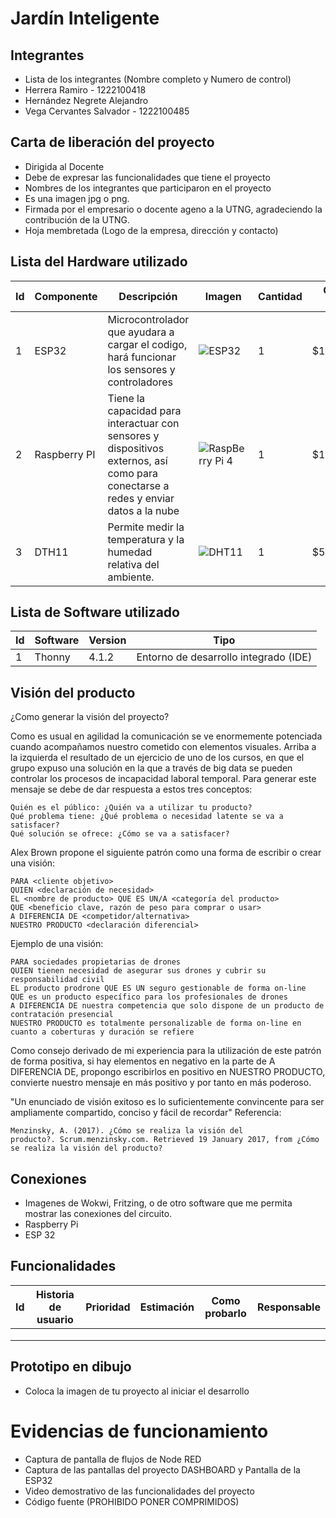 # Jardín Inteligente

## Integrantes
- Lista de los integrantes (Nombre completo y Numero de control)
- Herrera Ramiro - 1222100418
- Hernández Negrete Alejandro
- Vega Cervantes Salvador - 1222100485

## Carta de liberación del proyecto
- Dirigida al Docente
- Debe de expresar las funcionalidades que tiene el proyecto
- Nombres de los integrantes que participaron en el proyecto
- Es una imagen jpg o png.
- Firmada por el empresario o docente ageno a la UTNG, agradeciendo la contribución de la UTNG.
- Hoja membretada (Logo de la empresa, dirección y contacto)

## Lista del Hardware utilizado
| Id | Componente | Descripción | Imagen | Cantidad | Costo total |
|----|------------|-------------|--------|----------|-------------|
| 1  | ESP32      | Microcontrolador que ayudara a cargar el codigo, hará funcionar los sensores y controladores | ![ESP32](https://cdn-reichelt.de/bilder/web/xxl_ws/A300/SBC-NODEMCU-ESP32-01.png) | 1 | $140.00 |
| 2  | Raspberry PI | Tiene la capacidad para interactuar con sensores y dispositivos externos, así como para conectarse a redes y enviar datos a la nube | ![RaspBerry Pi 4](https://agelectro904833371.files.wordpress.com/2019/10/board_02.png?w=1024) | 1 | $1,891.00 |
| 3  | DTH11      | Permite medir la temperatura y la humedad relativa del ambiente. | ![DHT11](https://www.mysensors.org/uploads/57c3ec0c4d04abe84cd93e0f/image/dht11.png) | 1 | $52.00 |


## Lista de Software utilizado
| Id | Software | Version | Tipo |
|----|----------|---------|------|
| 1  | Thonny   | 4.1.2   | Entorno de desarrollo integrado (IDE) |


## Visión del producto
¿Como generar la visión del proyecto?

Como es usual en agilidad la comunicación se ve enormemente potenciada cuando acompañamos nuestro cometido con elementos visuales. Arriba a la izquierda el resultado de un ejercicio de uno de los cursos, en que el grupo expuso una solución en la que a través de big data se pueden controlar los procesos de incapacidad laboral temporal.
Para generar este mensaje se debe de dar respuesta a estos tres conceptos:

    Quién es el público: ¿Quién va a utilizar tu producto?
    Qué problema tiene: ¿Qué problema o necesidad latente se va a satisfacer?
    Qué solución se ofrece: ¿Cómo se va a satisfacer?

Alex Brown propone el siguiente patrón como una forma de escribir o crear una visión: 

    PARA <cliente objetivo>
    QUIEN <declaración de necesidad>
    EL <nombre de producto> QUE ES UN/A <categoría del producto>
    QUE <beneficio clave, razón de peso para comprar o usar>
    A DIFERENCIA DE <competidor/alternativa>
    NUESTRO PRODUCTO <declaración diferencial>

Ejemplo de una visión:

    PARA sociedades propietarias de drones
    QUIEN tienen necesidad de asegurar sus drones y cubrir su responsabilidad civil
    EL producto prodrone QUE ES UN seguro gestionable de forma on-line
    QUE es un producto específico para los profesionales de drones
    A DIFERENCIA DE nuestra competencia que solo dispone de un producto de contratación presencial
    NUESTRO PRODUCTO es totalmente personalizable de forma on-line en cuanto a coberturas y duración se refiere

Como consejo derivado de mi experiencia para la utilización de este patrón de forma positiva, si hay elementos en negativo en la parte de A DIFERENCIA DE, propongo escribirlos en positivo en NUESTRO PRODUCTO, convierte nuestro mensaje en más positivo y por tanto en más poderoso.

"Un enunciado de visión exitoso
es lo suficientemente convincente
para ser ampliamente compartido,
conciso y fácil de recordar"
Referencia:

    Menzinsky, A. (2017). ¿Cómo se realiza la visión del producto?. Scrum.menzinsky.com. Retrieved 19 January 2017, from ¿Cómo se realiza la visión del producto?


## Conexiones
- Imagenes de Wokwi, Fritzing, o de otro software que me permita mostrar las conexiones del circuito.
- Raspberry Pi
- ESP 32

## Funcionalidades

| Id | Historia de usuario | Prioridad | Estimación | Como probarlo | Responsable |
|----|---------------------|-----------|------------|---------------|-------------|
|    |                     |           |            |               |             |
|    |                     |           |            |               |             |
|    |                     |           |            |               |             |

## Prototipo en dibujo
- Coloca la imagen de tu proyecto al iniciar el desarrollo

# Evidencias de funcionamiento
- Captura de pantalla de flujos de Node RED
- Captura de las pantallas del proyecto DASHBOARD y Pantalla de la ESP32
- Video demostrativo de las funcionalidades del proyecto
- Código fuente (PROHIBIDO PONER COMPRIMIDOS)
